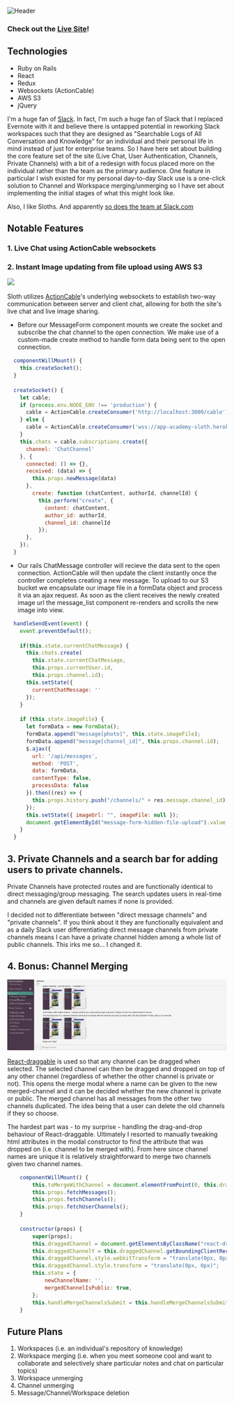 ![Header](https://i0.wp.com/cdn0.tnwcdn.com/wp-content/blogs.dir/1/files/2016/05/Slack-796x398.jpg?ssl=1)

### Check out the [Live Site](https://app-academy-sloth.herokuapp.com/#/)!

## Technologies

* Ruby on Rails
* React
* Redux
* Websockets (ActionCable)
* AWS S3
* jQuery

I'm a huge fan of [Slack](https://slack.com/). In fact, I'm such a huge fan of Slack that I replaced Evernote with it and believe there is untapped potential in reworking Slack workspaces such that they are designed as "Searchable Logs of All Conversation and Knowledge" for an individual and their personal life in mind instead of just for enterprise teams. So I have here set about building the core feature set of the site (Live Chat, User Authentication, Channels, Private Channels) with a bit of a redesign with focus placed more on the individual rather than the team as the primary audience. One feature in particular I wish existed for my personal day-to-day Slack use is a one-click solution to Channel and Workspace merging/unmerging so I have set about implementing the initial stages of what this might look like.

Also, I like Sloths. And apparently [so does the team at Slack.com](https://twitter.com/lynnmuffin/status/682846610833846272)

## Notable Features 

### 1. Live Chat using ActionCable websockets
### 2. Instant Image updating from file upload using AWS S3

![](app/assets/images/RealTimeMessagingShowcase.gif)

Sloth utilizes [ActionCable](https://guides.rubyonrails.org/action_cable_overview.html)'s underlying websockets to establish two-way communication between server and client chat, allowing for both the site's live chat and live image sharing.

* Before our MessageForm component mounts we create the socket and subscribe the chat channel to the open connection. We make use of a custom-made create method to handle form data being sent to the open connection.

```javascript
  componentWillMount() {
    this.createSocket();
  }

  createSocket() {
    let cable;
    if (process.env.NODE_ENV !== 'production') {
      cable = ActionCable.createConsumer('http://localhost:3000/cable');
    } else {
      cable = ActionCable.createConsumer('wss://app-academy-sloth.herokuapp.com/cable');
    }
    this.chats = cable.subscriptions.create({
      channel: 'ChatChannel'
    }, {
      connected: () => {},
      received: (data) => {
        this.props.newMessage(data)
      },
        create: function (chatContent, authorId, channelId) {
          this.perform("create", {
            content: chatContent,
            author_id: authorId,
            channel_id: channelId
          });
      },
    });
  }
```

* Our rails ChatMessage controller will recieve the data sent to the open connection. ActionCable will then update the client instantly once the controller completes creating a new message. To upload to our S3 bucket we encapsulate our image file in a formData object and process it via an ajax request. As soon as the client receives the newly created image url the message_list component re-renders and scrolls the new image into view.

```javascript
  handleSendEvent(event) {
    event.preventDefault();

    if(this.state.currentChatMessage) {
      this.chats.create(
        this.state.currentChatMessage,
        this.props.currentUser.id,
        this.props.channel.id);
      this.setState({
        currentChatMessage: ''
      });
    }

    if (this.state.imageFile) {
      let formData = new FormData();
      formData.append("message[photo]", this.state.imageFile);
      formData.append("message[channel_id]", this.props.channel.id);
      $.ajax({
        url: '/api/messages',
        method: 'POST',
        data: formData,
        contentType: false,
        processData: false
      }).then((res) => {
        this.props.history.push("/channels/" + res.message.channel_id); 
      });
      this.setState({ imageUrl: "", imageFile: null });
      document.getElementById("message-form-hidden-file-upload").value = null;
    }
  }
```


## 3. Private Channels and a search bar for adding users to private channels. 

Private Channels have protected routes and are functionally identical to direct messaging/group messaging. The search updates users in real-time and channels are given default names if none is provided. 

I decided not to differentiate between "direct message channels" and "private channels". If you think about it they are functionally equivalent and as a daily Slack user differentiating direct message channels from private channels means I can have a private channel hidden among a whole list of public channels. This irks me so... I changed it.

## 4. Bonus: Channel Merging

![](app/assets/images/MergeShowcase.gif)

[React-draggable](https://www.npmjs.com/package/react-draggable) is used so that any channel can be dragged when selected. The selected channel can then be dragged and dropped on top of any other channel (regardless of whether the other channel is private or not). This opens the merge modal where a name can be given to the new merged-channel and it can be decided whether the new channel is private or public. The merged channel has all messages from the other two channels duplicated. The idea being that a user can delete the old channels if they so choose.

The hardest part was - to my surprise - handling the drag-and-drop behaviour of React-draggable. Ultimately I resorted to manually tweaking html attributes in the modal constructor to find the attribute that was dropped on (i.e. channel to be merged with). From here since channel names are unique it is relatively straightforward to merge two channels given two channel names.

```javascript
    componentWillMount() {
        this.toMergeWithChannel = document.elementFromPoint(0, this.draggedChannelY);
        this.props.fetchMessages();
        this.props.fetchChannels();
        this.props.fetchUserChannels();
    }

    constructor(props) {
        super(props);
        this.draggedChannel = document.getElementsByClassName("react-draggable-dragged")[0];
        this.draggedChannelY = this.draggedChannel.getBoundingClientRect().y;
        this.draggedChannel.style.webkitTransform = "translate(0px, 0px)"
        this.draggedChannel.style.transform = "translate(0px, 0px)";
        this.state = {
            newChannelName: '',
            mergedChannelIsPublic: true,
        };
        this.handleMergeChannelsSubmit = this.handleMergeChannelsSubmit.bind(this);
    }
``` 

## Future Plans

1. Workspaces (i.e. an individual's repository of knowledge)
2. Workspace merging (i.e. when you meet someone cool and want to collaborate and selectively share particular notes and chat on particular topics)
3. Workspace unmerging 
4. Channel unmerging
5. Message/Channel/Workspace deletion
